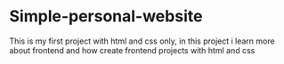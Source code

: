 # Simple-personal-website
This is my first project with html and css only, in this project i learn more about frontend and how create frontend projects with html and css
